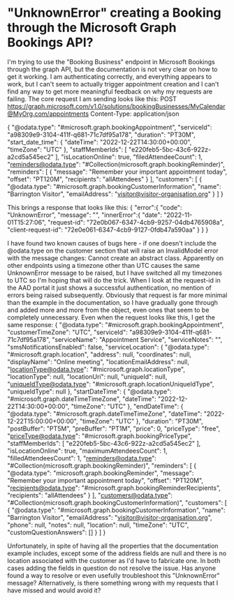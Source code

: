 
# "UnknownError" creating a Booking through the Microsoft Graph Bookings API?

I'm trying to use the "Booking Business" endpoint in Microsoft Bookings through the graph API, but the documentation is not very clear on how to get it working. I am authenticating correctly, and everything appears to work, but I can't seem to actually trigger appointment creation and I can't find any way to get more meaningful feedback on why my requests are failing.
The core request I am sending looks like this:
POST https://graph.microsoft.com/v1.0/solutions/bookingBusinesses/MyCalendar@MyOrg.com/appointments
Content-Type: application/json

{
    "@odata.type": "#microsoft.graph.bookingAppointment",
    "serviceId": "a98309e9-3104-411f-q681-71c7df95a178",
    "duration": "PT30M",
    "start_date_time":
    {
        "dateTime": "2022-12-22T14:30:00+00:00",
        "timeZone": "UTC"
    },
    "staffMemberIds":
    [
        "e220feb5-5bc-43c6-922z-a2cd5a545ec2"
    ],
    "isLocationOnline": true,
    "filedAttendeeCount": 1,
    "reminders@odata.type": "#Collection(microsoft.graph.bookingReminder)",
    "reminders":
    [
        {
            "message": "Remember your important appointment today",
            "offset": "PT120M",
            "recipients": "allAttendees"
        }
    ],
    "customers":
    [
        {
            "@odata.type": "#microsoft.graph.bookingCustomerInformation",
            "name": "Barrington Visitor",
            "emailAddress": "visitor@visitor-organisation.org"
        }
    ]
}


This brings a response that looks like this:
{
 "error":{
   "code": "UnknownError",
   "message": "",
   "innerError":{
      "date": "2022-11-01T15:27:06",
      "request-id": "72e0b067-6347-4cb9-9257-04db4765908a",
      "client-request-id": "72e0e061-6347-4cb9-9127-0fdb47a590aa"
   }
  }
}


I have found two known causes of bugs here - if one doesn't include the @odata.type on the customer section that will raise an InvalidModel error with the message changes: Cannot create an abstract class. Apparently on other endpoints using a timezone other than UTC causes the same UnknownError message to be raised, but I have switched all my timezones to UTC so I'm hoping that will do the trick.
When I look at the request-id in the AAD portal it just shows a successful authentication, no mention of errors being raised subsequently.
Obviously that request is far more minimal than the example in the documentation, so I have gradually gone through and added more and more from the object, even ones that seem to be completely unnecessary. Even when the request looks like this, I get the same response:
{
    "@odata.type": "#microsoft.graph.bookingAppointment",
    "customerTimeZone": "UTC",
    "serviceId": "a98309e9-3104-411f-q681-71c7df95a178",
    "serviceName": "Appointment Service",
    "serviceNotes": "",
  "smsNotificationsEnabled": false,
    "serviceLocation":
    {
        "@odata.type": "#microsoft.graph.location",
        "address": null,
        "coordinates": null,
        "displayName": "Online meeting",
        "locationEmailAddress": null,
        "locationType@odata.type": "#microsoft.graph.locationType",
        "locationType": null,
        "locationUri": null,
        "uniqueId": null,
        "uniqueIdType@odata.type": "#microsoft.graph.locationUniqueIdType",
        "uniqueIdType": null
    },
    "startDateTime":
    {
        "@odata.type": "#microsoft.graph.dateTimeTimeZone",
        "dateTime": "2022-12-22T14:30:00+00:00",
        "timeZone": "UTC"
    },
    "endDateTime":
    {
        "@odata.type": "#microsoft.graph.dateTimeTimeZone",
        "dateTime": "2022-12-22T15:00:00+00:00",
        "timeZone": "UTC"
    },
      "duration": "PT30M",
    "postBuffer": "PT5M",
    "preBuffer": "PT1M",
  "price": 0,
  "priceType": "free",
   "priceType@odata.type": "#microsoft.graph.bookingPriceType",
    "staffMemberIds":
    [
        "e220feb5-5bc-43c6-922z-a2cd5a545ec2"
    ],
    "isLocationOnline": true,
    "maximumAttendeesCount": 1,
    "filledAttendeesCount": 1,
    "reminders@odata.type": "#Collection(microsoft.graph.bookingReminder)",
    "reminders":
    [
        {
            "@odata.type": "microsoft.graph.bookingReminder",
            "message": "Remember your important appointment today",
            "offset": "PT120M",
            "recipients@odata.type": "#microsoft.graph.bookingReminderRecipients",
            "recipients": "allAttendees"
        }
    ],
    "customers@odata.type": "#Collection(microsoft.graph.bookingCustomerInformation)",
    "customers":
    [
        {
            "@odata.type": "#microsoft.graph.bookingCustomerInformation",
            "name": "Barrington Visitor",
            "emailAddress": "visitor@visitor-organisation.org",
            "phone": null,
            "notes": null,
            "location": null,
            "timeZone": "UTC",
          "customQuestionAnswers": []
        }
    ]
}


Unfortunately, in spite of having all the properties that the documentation example includes, except some of the address fields are null and there is no location associated with the customer as I'd have to fabricate one. In both cases adding the fields in question do not resolve the issue.
Has anyone found a way to resolve or even usefully troubleshoot this "UnknownError" message? Alternatively, is there something wrong with my requests that I have missed and would avoid it?

        
